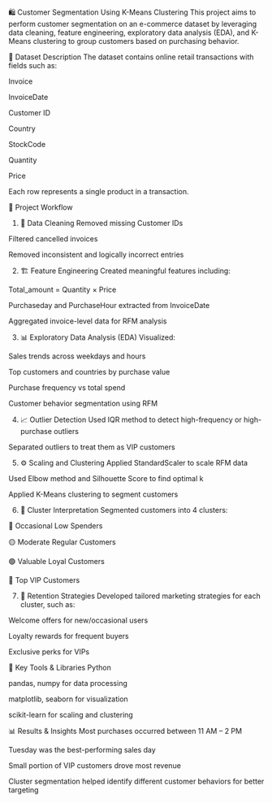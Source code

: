 🛍️ Customer Segmentation Using K-Means Clustering
This project aims to perform customer segmentation on an e-commerce dataset by leveraging data cleaning, feature engineering, exploratory data analysis (EDA), and K-Means clustering to group customers based on purchasing behavior.

📂 Dataset Description
The dataset contains online retail transactions with fields such as:

Invoice

InvoiceDate

Customer ID

Country

StockCode

Quantity

Price

Each row represents a single product in a transaction.

📌 Project Workflow
1. 🧹 Data Cleaning
Removed missing Customer IDs

Filtered cancelled invoices

Removed inconsistent and logically incorrect entries

2. 🏗️ Feature Engineering
Created meaningful features including:

Total_amount = Quantity × Price

Purchaseday and PurchaseHour extracted from InvoiceDate

Aggregated invoice-level data for RFM analysis

3. 📊 Exploratory Data Analysis (EDA)
Visualized:

Sales trends across weekdays and hours

Top customers and countries by purchase value

Purchase frequency vs total spend

Customer behavior segmentation using RFM

4. 📈 Outlier Detection
Used IQR method to detect high-frequency or high-purchase outliers

Separated outliers to treat them as VIP customers

5. ⚙️ Scaling and Clustering
Applied StandardScaler to scale RFM data

Used Elbow method and Silhouette Score to find optimal k

Applied K-Means clustering to segment customers

6. 🧠 Cluster Interpretation
Segmented customers into 4 clusters:

🔴 Occasional Low Spenders

🟡 Moderate Regular Customers

🟢 Valuable Loyal Customers

👑 Top VIP Customers

7. 📢 Retention Strategies
Developed tailored marketing strategies for each cluster, such as:

Welcome offers for new/occasional users

Loyalty rewards for frequent buyers

Exclusive perks for VIPs

📌 Key Tools & Libraries
Python

pandas, numpy for data processing

matplotlib, seaborn for visualization

scikit-learn for scaling and clustering

📊 Results & Insights
Most purchases occurred between 11 AM – 2 PM

Tuesday was the best-performing sales day

Small portion of VIP customers drove most revenue

Cluster segmentation helped identify different customer behaviors for better targeting
